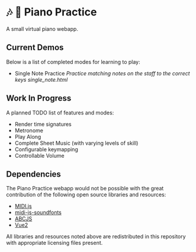 # :notes: :musical_keyboard: Piano Practice
A small virtual piano webapp.  

## Current Demos
Below is a list of completed modes for learning to play:
- Single Note Practice _Practice matching notes on the staff to the correct keys_ *single_note.html*

## Work In Progress
A planned TODO list of features and modes:
- Render time signatures
- Metronome
- Play Along
- Complete Sheet Music (with varying levels of skill)
- Configurable keymapping
- Controllable Volume

## Dependencies
The Piano Practice webapp would not be possible with the great contribution of the following open source libraries and resources:
- [MIDI.js](https://github.com/mudcube/MIDI.js)
- [midi-js-soundfonts](https://github.com/gleitz/midi-js-soundfonts)
- [ABCJS](https://github.com/paulrosen/abcjs)
- [Vue2](https://github.com/vuejs/vue)

All libraries and resources noted above are redistributed in this repository with appropriate licensing files present.
